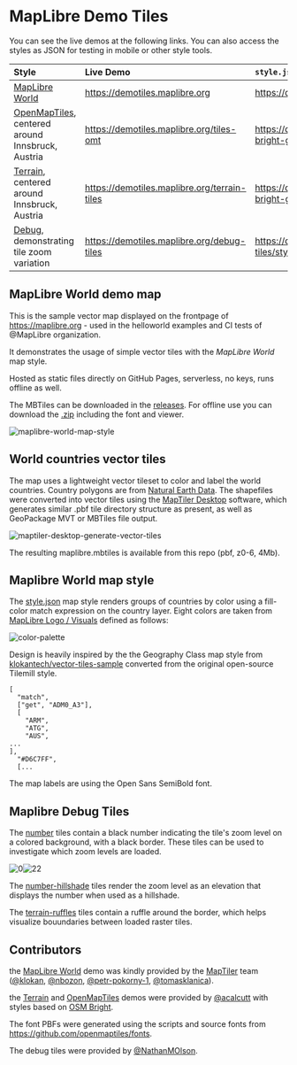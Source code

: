 # MapLibre Demo Tiles

You can see the live demos at the following links. You can also access the styles as JSON for testing in mobile or other style tools.

| Style | Live Demo | `style.json`
| :--- | :--- | :---
| [MapLibre World](#maplibre-world-demo-map) | https://demotiles.maplibre.org | https://demotiles.maplibre.org/style.json
| [OpenMapTiles](tiles-omt),</br>centered around Innsbruck, Austria | https://demotiles.maplibre.org/tiles-omt | https://demotiles.maplibre.org/styles/osm-bright-gl-style/style.json
| [Terrain](terrain-tiles),</br>centered around Innsbruck, Austria | https://demotiles.maplibre.org/terrain-tiles | https://demotiles.maplibre.org/styles/osm-bright-gl-terrain/style.json
| [Debug](debug-tiles),</br>demonstrating tile zoom variation | https://demotiles.maplibre.org/debug-tiles | https://demotiles.maplibre.org/debug-tiles/style.json

## MapLibre World demo map

This is the sample vector map displayed on the frontpage of https://maplibre.org - used in the helloworld examples and CI tests of @MapLibre organization.

It demonstrates the usage of simple vector tiles with the *MapLibre World* map style.

Hosted as static files directly on GitHub Pages, serverless, no keys, runs offline as well.

The MBTiles can be downloaded in the [releases](https://github.com/maplibre/demotiles/releases).
For offline use you can download the [.zip](https://github.com/maplibre/demotiles/archive/refs/heads/gh-pages.zip) including the font and viewer.

![maplibre-world-map-style](https://user-images.githubusercontent.com/59284/118267966-117aa100-b4bd-11eb-8824-430cbe674191.png)

## World countries vector tiles

The map uses a lightweight vector tileset to color and label the world countries. Country polygons are from [Natural Earth Data](https://www.naturalearthdata.com/).
The shapefiles were converted into vector tiles using the [MapTiler Desktop](https://www.maptiler.com/) software, which generates similar .pbf tile directory structure as present, as well as GeoPackage MVT or MBTiles file output.

![maptiler-desktop-generate-vector-tiles](https://user-images.githubusercontent.com/59284/118269170-ac27af80-b4be-11eb-93c9-188c578b914e.gif)

The resulting maplibre.mbtiles is available from this repo (pbf, z0-6, 4Mb).

## Maplibre World map style

The [style.json](style.json) map style renders groups of countries by color using a fill-color match expression on the country layer. Eight colors are taken from [MapLibre Logo / Visuals](https://www.figma.com/file/hVmulAVC8dMwYS14ovGd3w/MapLibre-Logo-%2F-Visuals) defined as follows:

![color-palette](https://user-images.githubusercontent.com/59284/118269371-f3ae3b80-b4be-11eb-8309-1129c1161e30.png)

Design is heavily inspired by the the Geography Class map style from [klokantech/vector-tiles-sample](https://github.com/klokantech/vector-tiles-sample) converted from the original open-source Tilemill style.

```
[
  "match",
  ["get", "ADM0_A3"],
  [
    "ARM",
    "ATG",
    "AUS",
...
],
  "#D6C7FF",
  [...
```

The map labels are using the Open Sans SemiBold font.

## Maplibre Debug Tiles

The [number](debug-tiles/number) tiles contain a black number indicating the tile's zoom level on a colored background, with a black border. These tiles can be used to investigate which zoom levels are loaded.

![0](debug-tiles/number/0.png)![22](debug-tiles/number/22.png)

The [number-hillshade](debug-tiles/number-hillshade) tiles render the zoom level as an elevation that displays the number when used as a hillshade.

The [terrain-ruffles](debug-tiles/terrain-ruffles) tiles contain a ruffle around the border, which helps visualize bouundaries between loaded raster tiles.

## Contributors

the [MapLibre World](#maplibre-world-demo-map) demo was kindly provided by the [MapTiler](https://www.maptiler.com/) team ([@klokan](https://github.com/klokan), [@nbozon](https://github.com/nbozon), [@petr-pokorny-1](https://github.com/petr-pokorny-1), [@tomasklanica](https://github.com/tomasklanica)). 

the [Terrain](terrain-tiles) and [OpenMapTiles](tiles-omt) demos were provided by [@acalcutt](https://github.com/acalcutt) with styles based on [OSM Bright](https://github.com/openmaptiles/osm-bright-gl-style).

The font PBFs were generated using the scripts and source fonts from https://github.com/openmaptiles/fonts.

The debug tiles were provided by [@NathanMOlson](https://github.com/NathanMOlson).
